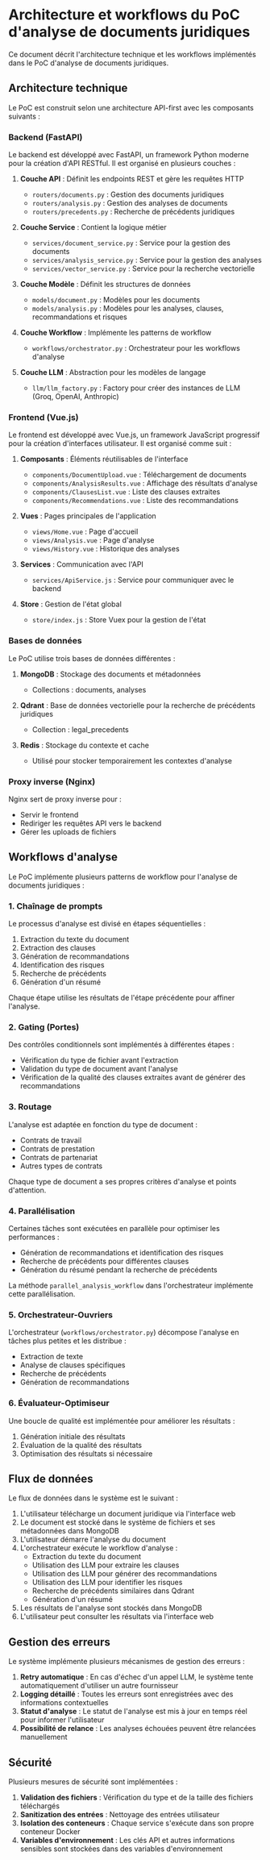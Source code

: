 # Architecture et workflows du PoC d'analyse de documents juridiques

Ce document décrit l'architecture technique et les workflows implémentés dans le PoC d'analyse de documents juridiques.

## Architecture technique

Le PoC est construit selon une architecture API-first avec les composants suivants :

### Backend (FastAPI)

Le backend est développé avec FastAPI, un framework Python moderne pour la création d'API RESTful. Il est organisé en plusieurs couches :

1. **Couche API** : Définit les endpoints REST et gère les requêtes HTTP
   - `routers/documents.py` : Gestion des documents juridiques
   - `routers/analysis.py` : Gestion des analyses de documents
   - `routers/precedents.py` : Recherche de précédents juridiques

2. **Couche Service** : Contient la logique métier
   - `services/document_service.py` : Service pour la gestion des documents
   - `services/analysis_service.py` : Service pour la gestion des analyses
   - `services/vector_service.py` : Service pour la recherche vectorielle

3. **Couche Modèle** : Définit les structures de données
   - `models/document.py` : Modèles pour les documents
   - `models/analysis.py` : Modèles pour les analyses, clauses, recommandations et risques

4. **Couche Workflow** : Implémente les patterns de workflow
   - `workflows/orchestrator.py` : Orchestrateur pour les workflows d'analyse

5. **Couche LLM** : Abstraction pour les modèles de langage
   - `llm/llm_factory.py` : Factory pour créer des instances de LLM (Groq, OpenAI, Anthropic)

### Frontend (Vue.js)

Le frontend est développé avec Vue.js, un framework JavaScript progressif pour la création d'interfaces utilisateur. Il est organisé comme suit :

1. **Composants** : Éléments réutilisables de l'interface
   - `components/DocumentUpload.vue` : Téléchargement de documents
   - `components/AnalysisResults.vue` : Affichage des résultats d'analyse
   - `components/ClausesList.vue` : Liste des clauses extraites
   - `components/Recommendations.vue` : Liste des recommandations

2. **Vues** : Pages principales de l'application
   - `views/Home.vue` : Page d'accueil
   - `views/Analysis.vue` : Page d'analyse
   - `views/History.vue` : Historique des analyses

3. **Services** : Communication avec l'API
   - `services/ApiService.js` : Service pour communiquer avec le backend

4. **Store** : Gestion de l'état global
   - `store/index.js` : Store Vuex pour la gestion de l'état

### Bases de données

Le PoC utilise trois bases de données différentes :

1. **MongoDB** : Stockage des documents et métadonnées
   - Collections : documents, analyses

2. **Qdrant** : Base de données vectorielle pour la recherche de précédents juridiques
   - Collection : legal_precedents

3. **Redis** : Stockage du contexte et cache
   - Utilisé pour stocker temporairement les contextes d'analyse

### Proxy inverse (Nginx)

Nginx sert de proxy inverse pour :
- Servir le frontend
- Rediriger les requêtes API vers le backend
- Gérer les uploads de fichiers

## Workflows d'analyse

Le PoC implémente plusieurs patterns de workflow pour l'analyse de documents juridiques :

### 1. Chaînage de prompts

Le processus d'analyse est divisé en étapes séquentielles :

1. Extraction du texte du document
2. Extraction des clauses
3. Génération de recommandations
4. Identification des risques
5. Recherche de précédents
6. Génération d'un résumé

Chaque étape utilise les résultats de l'étape précédente pour affiner l'analyse.

### 2. Gating (Portes)

Des contrôles conditionnels sont implémentés à différentes étapes :

- Vérification du type de fichier avant l'extraction
- Validation du type de document avant l'analyse
- Vérification de la qualité des clauses extraites avant de générer des recommandations

### 3. Routage

L'analyse est adaptée en fonction du type de document :

- Contrats de travail
- Contrats de prestation
- Contrats de partenariat
- Autres types de contrats

Chaque type de document a ses propres critères d'analyse et points d'attention.

### 4. Parallélisation

Certaines tâches sont exécutées en parallèle pour optimiser les performances :

- Génération de recommandations et identification des risques
- Recherche de précédents pour différentes clauses
- Génération du résumé pendant la recherche de précédents

La méthode `parallel_analysis_workflow` dans l'orchestrateur implémente cette parallélisation.

### 5. Orchestrateur-Ouvriers

L'orchestrateur (`workflows/orchestrator.py`) décompose l'analyse en tâches plus petites et les distribue :

- Extraction de texte
- Analyse de clauses spécifiques
- Recherche de précédents
- Génération de recommandations

### 6. Évaluateur-Optimiseur

Une boucle de qualité est implémentée pour améliorer les résultats :

1. Génération initiale des résultats
2. Évaluation de la qualité des résultats
3. Optimisation des résultats si nécessaire

## Flux de données

Le flux de données dans le système est le suivant :

1. L'utilisateur télécharge un document juridique via l'interface web
2. Le document est stocké dans le système de fichiers et ses métadonnées dans MongoDB
3. L'utilisateur démarre l'analyse du document
4. L'orchestrateur exécute le workflow d'analyse :
   - Extraction du texte du document
   - Utilisation des LLM pour extraire les clauses
   - Utilisation des LLM pour générer des recommandations
   - Utilisation des LLM pour identifier les risques
   - Recherche de précédents similaires dans Qdrant
   - Génération d'un résumé
5. Les résultats de l'analyse sont stockés dans MongoDB
6. L'utilisateur peut consulter les résultats via l'interface web

## Gestion des erreurs

Le système implémente plusieurs mécanismes de gestion des erreurs :

1. **Retry automatique** : En cas d'échec d'un appel LLM, le système tente automatiquement d'utiliser un autre fournisseur
2. **Logging détaillé** : Toutes les erreurs sont enregistrées avec des informations contextuelles
3. **Statut d'analyse** : Le statut de l'analyse est mis à jour en temps réel pour informer l'utilisateur
4. **Possibilité de relance** : Les analyses échouées peuvent être relancées manuellement

## Sécurité

Plusieurs mesures de sécurité sont implémentées :

1. **Validation des fichiers** : Vérification du type et de la taille des fichiers téléchargés
2. **Sanitization des entrées** : Nettoyage des entrées utilisateur
3. **Isolation des conteneurs** : Chaque service s'exécute dans son propre conteneur Docker
4. **Variables d'environnement** : Les clés API et autres informations sensibles sont stockées dans des variables d'environnement
